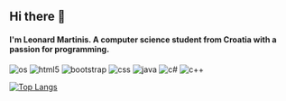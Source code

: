 ## Hi there 👋
#### I'm Leonard Martinis. A computer science student from Croatia with a passion for programming.

![os](https://img.shields.io/badge/Arch_Linux-1793D1?style=flat&logo=arch-linux&logoColor=white&color=grey) ![html5](https://img.shields.io/static/v1?style=flat&logo=html5&label=HTML5&message=✔️&color=blueviolet) ![bootstrap](https://img.shields.io/static/v1?style=flat&logo=Bootstrap&label=bootstrap&message=✔️&color=blueviolet) ![css](https://img.shields.io/static/v1?style=flat&logo=css3&label=CSS&message=✔️&color=blueviolet) ![java](https://img.shields.io/static/v1?style=flat&logo=java&label=Java&message=✔️&color=blueviolet) ![c#](https://img.shields.io/badge/C%23-%E2%9C%94%EF%B8%8F-blueviolet?style=flat&logo=c-sharp) ![c++](https://img.shields.io/badge/C%2B%2B-%E2%9C%94%EF%B8%8F-blueviolet?style=flat&logo=C%2B%2B)


[![Top Langs](https://github-readme-stats.vercel.app/api/top-langs/?username=LeonardM01&layout=compact&langs_count=8&exclude_repo=Trolej-GO,LeonardM01.github.io)](https://github.com/anuraghazra/github-readme-stats)
